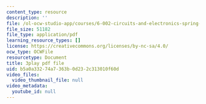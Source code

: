 ```yaml
---
content_type: resource
description: ''
file: /ol-ocw-studio-app/courses/6-002-circuits-and-electronics-spring-2007/b5a0a33274a7363b0d232c313010f60d_bEJ0-8pANA4.pdf
file_size: 51182
file_type: application/pdf
learning_resource_types: []
license: https://creativecommons.org/licenses/by-nc-sa/4.0/
ocw_type: OCWFile
resourcetype: Document
title: 3play pdf file
uid: b5a0a332-74a7-363b-0d23-2c313010f60d
video_files:
  video_thumbnail_file: null
video_metadata:
  youtube_id: null
---
```

